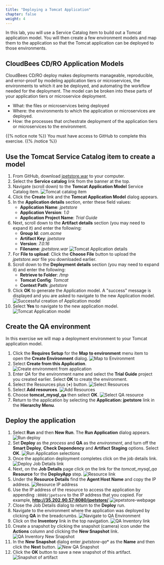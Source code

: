 ```yaml
---
title: "Deploying a Tomcat Application"
chapter: false
weight: 4
--- 
```


In this lab, you will use a Service Catalog item to build out a Tomcat application model. You will then create a few environment models and map them to the application so that the Tomcat application can be deployed to those environments.

## CloudBees CD/RO Application Models

CloudBees CD/RO deploy makes deployments manageable, reproducible, and error-proof by modeling application tiers or microservices, the environments to which it are be deployed, and automating the workflow needed for the deployment. The model can be broken into these parts of your application tiers or microservice deployment.

- What: the files or microservices being deployed
- Where: the environments to which the application or microservices are deployed.
- How: the processes that orchestrate deployment of the application tiers or microservices to the environment.

{{% notice note %}}
You must have access to GitHub to complete this exercise.
{{% /notice %}}

## Use the Tomcat Service Catalog item to create a model

1. From GitHub, download [jpetstore.war](https://github.com/o2platform/Demos_Files/blob/master/jPetStore%20-%20O2%20Demo%20Pack/apache-tomcat-7.0.16/webapps/jpetstore.war) to your computer.
2. Select the **Service catalog** link from the banner at the top.
3. Navigate (scroll down) to the **Tomcat Application Model** Service Catalog item. ![Tomcat catalog item](te-tomcat-item.png?width=20pc) 
4. Click the **Create** link and the **Tomcat Application Model** dialog appears.
5. In the **Application details** section, enter these field values:
    - **Application Name**: *jpetstore*
    - **Application Version**: *1.0*
    - **Application Project Name**: *Trial Guide*
6. Next, scroll down to the **Artifact details** section (you may need to expand it) and enter the following:
    - **Group Id**: *com.acme*
    - **Artifact Key**: *jpetstore*
    - **Version**: *7.0.16*
    - **Filename**: *jpetstore.war*
![Tomcat Application details](te-tomcat-app-details.png?width=40pc) 
7. For **File to upload**: Click the **Choose File** button to upload the *jpetstore.war* file you downloaded earlier.
8. Scroll down to the **Deployment details** section (you may need to expand it) and enter the following:
    - **Retrieve to Folder**: */tmp*
    - **Tomcat Config**: *Tomcat*
    - **Context Path**: *jpetstore*
9. Click **OK** to generate the Application model. A "success" message is displayed and you are asked to navigate to the new Application model. ![Successful creation of Application model](te-ss-cataolog-success-msg.png?width=40pc)
10. Select **Yes** to navigate to the new application model. ![Tomcat Application model](tomcat-application-model.png?width=40pc)

## Create the QA environment

In this exercise we will map a deployment environment to your Tomcat application model.

1. Click the **Requires Setup** for the **Map to environment** menu item to open the **Create Environment** dialog. ![Map to Environment](te-ss-catalog-app-hier-menu.png?width=40pc)
2. Select **Create from this Application**. ![Create environment from application](te-tomcat-create-uat-env.png?width=40pc)
3. Enter *QA* for the environment name and select the **Trial Guide** project you created earlier. Select **OK** to create the environment.
4. Select the Resources plus (**+**) button. ![Select Resources](te-ss-catalog-webtier-resources-plus.png?width=20pc)
5. Select **Add resources**. ![Add Resources](add-resources.png?width=40pc)
6. Choose **tomcat_mysql_qa** then select **OK**. ![Select QA resource](select-qa-resource.png?width=70pc)
7. Return to the application by selecting the **Application: jpetstore** link in the **Hierarchy Menu**.

## Deploy the application

1. Select **Run** and then **New Run**. The **Run Application** dialog appears. ![Run deploy](run-deploy.png?width=70pc)
2. Set **Deploy**  as the *process* and **QA** as the *environment*, and turn off the **Smart Deploy**, **Check Dependency** and **Artifact Staging** options. Select **OK**. ![Run Application selections](te-run-app-selections.png?width=40pc)
3. Once the application deployment completes click on the job details link. ![Deploy Job Details link](deploy-job-details-link.png?width=20pc)
4. Next, on the **Job Details** page click on the link for the *tomcat_mysql_qa* **Resource** for the **DeployApp** step. ![Resource link](deploy-resource-link.png?width=20pc)
5. Under the **Resource Details** find the **Agent Host Name** and copy the IP address. ![Resource IP address](te-app-resource-details-ip.png?width=20pc)
6. Use the IP address of the resource to access the application by appending `:8080/jpetsore` to the IP address that you copied. For example, **http://35.202.90.57:8080/jpetstore/** ![jepetstore-webpage](te-app-jpetstore-webpage.png?width=20pc)
7. Close the Job Details dialog to return to the **Deploy** run.
8. Navigate to the environment where the application was deployed by clicking **QA** in the breadcrumbs. ![Navigate to QA Environment](deploy-qa-env-link.png?width=20pc)
9. Click on the **Inventory** link in the top navigation. ![QA Inventory link](qa-inventory-link.png?width=20pc)
10. Create a snapshot by clicking the snapshot (camera) icon under the **Actions** column and clicking the **New Snapshot** link. ![QA Inventory New Snapshot](qa-inventory.png?width=20pc)
11. In the **New Snapshot** dialog enter *jpetstore-qa** as the **Name** and then click the **Next** button. ![New QA Snapshot](new-qa-snapshot.png?width=20pc) 
12. Click the **OK** button to save a new snapshot of this artifact. ![Snapshot of artifact](te-app-snapshot-details.png?width=70pc)

